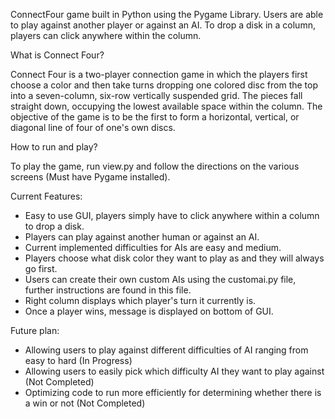 ConnectFour game built in Python using the Pygame Library. Users are able to play against another player or against an AI. To drop a disk in a column, players can click anywhere within the column.


What is Connect Four?

Connect Four is a two-player connection game in which the players first choose a color and then take turns dropping one colored disc from the top into a seven-column, six-row vertically suspended grid. The pieces fall straight down, occupying the lowest available space within the column. The objective of the game is to be the first to form a horizontal, vertical, or diagonal line of four of one's own discs.

How to run and play?

To play the game, run view.py and follow the directions on the various screens (Must have Pygame installed).

Current Features:
- Easy to use GUI, players simply have to click anywhere within a column to drop a disk.
- Players can play against another human or against an AI.
- Current implemented difficulties for AIs are easy and medium.
- Players choose what disk color they want to play as and they will always go first.
- Users can create their own custom AIs using the customai.py file, further instructions are found in this file.
- Right column displays which player's turn it currently is.
- Once a player wins, message is displayed on bottom of GUI.

Future plan: 
- Allowing users to play against different difficulties of AI ranging from easy to hard (In Progress)
- Allowing users to easily pick which difficulty AI they want to play against (Not Completed)
- Optimizing code to run more efficiently for determining whether there is a win or not (Not Completed)



